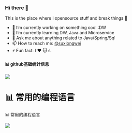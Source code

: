 ### Hi there 👋
This is the place where I opensource stuff and break things :rofl:

- 🔭 I’m currently working on something cool :DW
- 🌱 I’m currently learning DW, Java and Microservice
- 💬 Ask me about anything related to Java/Spring/Sql
- 📫 How to reach me: [@suxiongwei](https://twitter.com/UKy4vyf1YCghXbX)
- ⚡ Fun fact: I :heart: :cat: s

#### 📊 github基础统计信息

<a href="https://github.com/suxiongwei">
  <img src="https://github-readme-stats.vercel.app/api?username=suxiongwei&count_private=true&show_icons=true&theme=default" />
</a>


<h1>📊 常用的编程语言</h1>
<p>📊 常用的编程语言</p>
<a href="https://github.com/suxiongwei">
  <img src="https://github-readme-stats.vercel.app/api/top-langs/?username=suxiongwei&layout=compact" />
</a>


